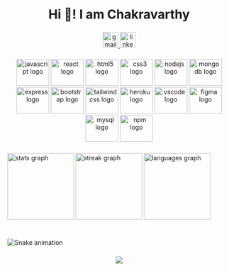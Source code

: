 <h1 align="center">Hi 👋! I am Chakravarthy</h1>

###

<div align="center">
  <a href="chakravarthy.8328@gmail.com" target="_blank">
    <img src="https://img.shields.io/static/v1?message=Gmail&logo=gmail&label=&color=D14836&logoColor=white&labelColor=&style=for-the-badge" height="35" alt="gmail logo"  />
  </a>
  <a href="https://www.linkedin.com/in/chakravarthy-e-732569248/" target="_blank">
    <img src="https://img.shields.io/static/v1?message=LinkedIn&logo=linkedin&label=&color=0077B5&logoColor=white&labelColor=&style=for-the-badge" height="35" alt="linkedin logo"  />
  </a>
</div>

###

<div align="center">
  <img src="https://cdn.jsdelivr.net/gh/devicons/devicon/icons/javascript/javascript-original.svg" height="60" width="74" alt="javascript logo"  />
  <img src="https://cdn.jsdelivr.net/gh/devicons/devicon/icons/react/react-original.svg" height="60" width="74" alt="react logo"  />
  <img src="https://cdn.jsdelivr.net/gh/devicons/devicon/icons/html5/html5-original.svg" height="60" width="74" alt="html5 logo"  />
  <img src="https://cdn.jsdelivr.net/gh/devicons/devicon/icons/css3/css3-original.svg" height="60" width="74" alt="css3 logo"  />
  <img src="https://cdn.jsdelivr.net/gh/devicons/devicon/icons/nodejs/nodejs-original.svg" height="60" width="74" alt="nodejs logo"  />
  <img src="https://cdn.jsdelivr.net/gh/devicons/devicon/icons/mongodb/mongodb-original.svg" height="60" width="74" alt="mongodb logo"  />
  <img src="https://cdn.jsdelivr.net/gh/devicons/devicon/icons/express/express-original.svg" height="60" width="74" alt="express logo"  />
  <img src="https://cdn.jsdelivr.net/gh/devicons/devicon/icons/bootstrap/bootstrap-original.svg" height="60" width="74" alt="bootstrap logo"  />
  <img src="https://cdn.jsdelivr.net/gh/devicons/devicon/icons/tailwindcss/tailwindcss-original-wordmark.svg" height="60" width="74" alt="tailwindcss logo"  />
  <img src="https://cdn.jsdelivr.net/gh/devicons/devicon/icons/heroku/heroku-original.svg" height="60" width="74" alt="heroku logo"  />
  <img src="https://cdn.jsdelivr.net/gh/devicons/devicon/icons/vscode/vscode-original.svg" height="60" width="74" alt="vscode logo"  />
  <img src="https://cdn.jsdelivr.net/gh/devicons/devicon/icons/figma/figma-original.svg" height="60" width="74" alt="figma logo"  />
  <img src="https://cdn.jsdelivr.net/gh/devicons/devicon/icons/mysql/mysql-original.svg" height="60" width="74" alt="mysql logo"  />
  <img src="https://cdn.jsdelivr.net/gh/devicons/devicon/icons/npm/npm-original-wordmark.svg" height="60" width="74" alt="npm logo"  />
</div>

###

<div align="left">
  <img src="https://github-readme-stats.vercel.app/api?username=Chakravarthy-E&hide_title=false&hide_rank=false&show_icons=true&include_all_commits=true&count_private=true&disable_animations=false&theme=dracula&locale=en&hide_border=false" height="150" alt="stats graph"  />
  <img src="https://streak-stats.demolab.com?user=Chakravarthy-E&locale=en&mode=daily&theme=dracula&hide_border=false&border_radius=5" height="150" alt="streak graph"  />
  <img src="https://github-readme-stats.vercel.app/api/top-langs?username=Chakravarthy-E&locale=en&hide_title=false&layout=compact&card_width=320&langs_count=5&theme=dracula&hide_border=false" height="150" alt="languages graph"  />
</div>

###

<br clear="both">

<img src="https://raw.githubusercontent.com/Chakravarthy-E/Chakravarthy-E/output/snake.svg" alt="Snake animation" />

###

<div align="center">
  <img src="https://profile-counter.glitch.me/Chakravarthy-E/count.svg?"  />
</div>

###
